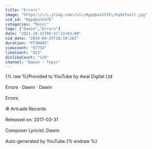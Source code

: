 ```yaml
---
title: "Errors"
image: "https:\/\/i.ytimg.com\/vi\/HypqbaJnS7E\/hqdefault.jpg"
vid_id: "HypqbaJnS7E"
categories: "Music"
tags: ["Dawin","Errors"]
date: "2021-10-31T04:37:12+03:00"
vid_date: "2019-04-25T10:10:26Z"
duration: "PT3M40S"
viewcount: "67754"
likeCount: "813"
dislikeCount: "120"
channel: "Dawin - Topic"
---
```

{% raw %}Provided to YouTube by Awal Digital Ltd<br /><br />Errors · Dawin · Dawin<br /><br />Errors<br /><br />℗ Artcade Records<br /><br />Released on: 2017-03-31<br /><br />Composer  Lyricist: Dawin<br /><br />Auto-generated by YouTube.{% endraw %}
